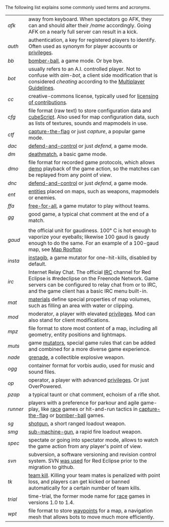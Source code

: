 The following list explains some commonly used terms and acronyms.

|          |                                                                                                                                                                                                                                          |
|----------|------------------------------------------------------------------------------------------------------------------------------------------------------------------------------------------------------------------------------------------|
| *afk*    | away from keyboard. When spectators go AFK, they can and should alter their */name* accordingly. Going AFK on a nearly full server can result in a kick.                                                                                 |
| *auth*   | authentication, a key for registered players to identify. Often used as synonym for player accounts or [privileges](privileges "wikilink").                                                                                              |
| *bb*     | [bomber-ball](bomber-ball "wikilink"), a game mode. Or bye bye.                                                                                                                                                                          |
| *bot*    | usually refers to an A.I. controlled player. Not to confuse with *aim-bot*, a client side modification that is considered *cheating* according to the [Multiplayer Guidelines](Multiplayer_Guidelines "wikilink").                       |
| *cc*     | creative-commons license, typically used for [licensing of contributions](Copyright_and_Licensing_for_Contributions "wikilink").                                                                                                         |
| *cfg*    | file format (raw text) to store configuration data and [cubeScript](cubeScript "wikilink"). Also used for map configuration data, such as lists of textures, sounds and mapmodels in use.                                                |
| *ctf*    | [capture-the-flag](capture-the-flag "wikilink") or just *capture*, a popular game mode.                                                                                                                                                  |
| *dac*    | [defend-and-control](defend-and-control "wikilink") or just *defend*, a game mode.                                                                                                                                                       |
| *dm*     | [deathmatch](deathmatch "wikilink"), a basic game mode.                                                                                                                                                                                  |
| *dmo*    | file format for recorded game protocols, which allows [demo](demo "wikilink") playback of the game action, so the matches can be replayed from any point of view.                                                                        |
| *dnc*    | [defend-and-control](defend-and-control "wikilink") or just *defend*, a game mode.                                                                                                                                                       |
| *ent*    | [entities](entities "wikilink") placed on maps, such as weapons, mapmodels or enemies.                                                                                                                                                   |
| *ffa*    | [free-for-all](mutator_Tips#free-for-all "wikilink"), a game mutator to play without teams.                                                                                                                                              |
| *gg*     | good game, a typical chat comment at the end of a match.                                                                                                                                                                                 |
||
| *gaud*   | the official unit for gaudiness. 100° C is hot enough to vaporize your eyeballs; likewise 100 gaud is gaudy enough to do the same. For an example of a 100-gaud map, see [Map Rooftop](Map_Rooftop "wikilink")                           |
| *insta*  | [instagib](mutator_Tips#instagib "wikilink"), a game mutator for one-hit-kills, disabled by default.                                                                                                                                     |
| *irc*    | Internet Relay Chat. The official [IRC](IRC "wikilink") channel for Red Eclipse is \#redeclipse on the Freenode Network. Game servers can be configured to relay chat from or to IRC, and the game client has a basic IRC menu built-in. |
| *mat*    | [materials](materials "wikilink") define special properties of map volumes, such as filling an area with water or clipping.                                                                                                              |
| *mod*    | moderator, a player with elevated [privileges](privileges "wikilink"). Mod can also stand for client modifications.                                                                                                                      |
| *mpz*    | file format to store most content of a map, including all geometry, entity positions and lightmaps.                                                                                                                                      |
| *muts*   | game [mutators](mutator_Tips "wikilink"), special game rules that can be added and combined for a more diverse game experience.                                                                                                          |
| *nade*   | [grenade](Weapons_in_SVN#grenade "wikilink"), a collectible explosive weapon.                                                                                                                                                            |
| *ogg*    | container format for vorbis audio, used for music and sound files.                                                                                                                                                                       |
| *op*     | operator, a player with advanced [privileges](privileges "wikilink"). Or just OverPowered.                                                                                                                                               |
| *pzap*   | a typical taunt or chat comment, echoism of a rifle shot.                                                                                                                                                                                |
| *runner* | players with a preference for parkour and agile game-play, like [race](race "wikilink") games or hit-and-run tactics in [capture-the-flag](capture-the-flag "wikilink") or [bomber-ball](bomber-ball "wikilink") games.                  |
| *sg*     | [shotgun](Weapons_in_SVN#Shotgun "wikilink"), a short ranged loadout weapon.                                                                                                                                                             |
| *smg*    | [sub-machine-gun](weapons_in_SVN#SMG "wikilink"), a rapid fire loadout weapon.                                                                                                                                                           |
| *spec*   | spectate or going into spectator mode, allows to watch the game action from any player's point of view.                                                                                                                                  |
| *svn*    | subversion, a software versioning and revision control system. SVN [was used](Obtain_development_version#SVN_History "wikilink") for Red Eclipse prior to the migration to github.                                                       |
| *tk*     | [team kill](deathmatch_Scoring#Team_kills "wikilink"). Killing your team mates is penalized with point loss, and players can get kicked or banned automatically for a certain number of team kills.                                      |
| *trial*  | time-trial, the former mode name for [race](race "wikilink") games in versions 1.0 to 1.4.                                                                                                                                               |
| *wpt*    | file format to store [waypoints](waypoints "wikilink") for a map, a navigation mesh that allows bots to move much more efficiently.                                                                                                      |


